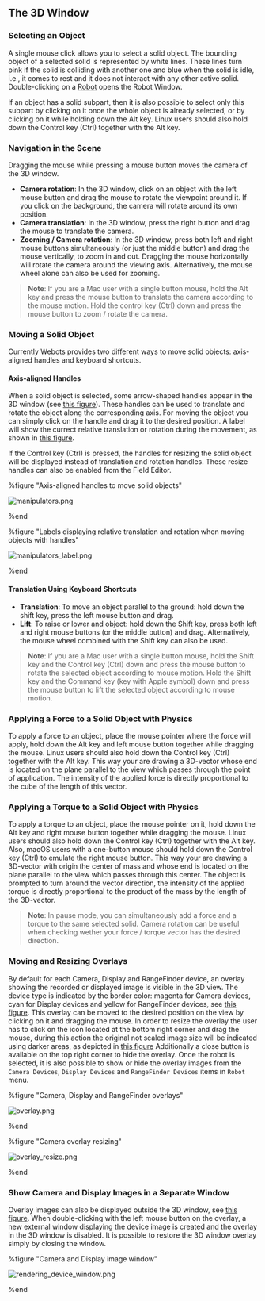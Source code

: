 ## The 3D Window

### Selecting an Object

A single mouse click allows you to select a solid object.
The bounding object of a selected solid is represented by white lines.
These lines turn pink if the solid is colliding with another one and blue when the solid is idle, i.e., it comes to rest and it does not interact with any other active solid.
Double-clicking on a [Robot](../reference/robot.md) opens the Robot Window.

If an object has a solid subpart, then it is also possible to select only this subpart by clicking on it once the whole object is already selected, or by clicking on it while holding down the Alt key.
Linux users should also hold down the Control key (Ctrl) together with the Alt key.

### Navigation in the Scene

Dragging the mouse while pressing a mouse button moves the camera of the 3D window.

- **Camera rotation**: In the 3D window, click on an object with the left mouse button and drag the mouse to rotate the viewpoint around it.
If you click on the background, the camera will rotate around its own position.
- **Camera translation**: In the 3D window, press the right button and drag the mouse to translate the camera.
- **Zooming / Camera rotation**: In the 3D window, press both left and right mouse buttons simultaneously (or just the middle button) and drag the mouse vertically, to zoom in and out.
Dragging the mouse horizontally will rotate the camera around the viewing axis.
Alternatively, the mouse wheel alone can also be used for zooming.

> **Note**: If you are a Mac user with a single button mouse, hold the Alt key and press the mouse button to translate the camera according to the mouse motion.
Hold the control key (Ctrl) down and press the mouse button to zoom / rotate the camera.

### Moving a Solid Object

Currently Webots provides two different ways to move solid objects: axis-aligned handles and keyboard shortcuts.

#### Axis-aligned Handles

When a solid object is selected, some arrow-shaped handles appear in the 3D window (see [this figure](#axis-aligned-handles-to-move-solid-objects)).
These handles can be used to translate and rotate the object along the corresponding axis.
For moving the object you can simply click on the handle and drag it to the desired position.
A label will show the currect relative translation or rotation during the movement, as shown in [this figure](#labels-displaying-relative-translation-and-rotation-when-moving-objects-with-handles).

If the Control key (Ctrl) is pressed, the handles for resizing the solid object will be displayed instead of translation and rotation handles.
These resize handles can also be enabled from the Field Editor.

%figure "Axis-aligned handles to move solid objects"

![manipulators.png](images/manipulators.png)

%end

%figure "Labels displaying relative translation and rotation when moving objects with handles"

![manipulators_label.png](images/manipulators_label.png)

%end

#### Translation Using Keyboard Shortcuts

- **Translation**: To move an object parallel to the ground: hold down the shift key, press the left mouse button and drag.
- **Lift**: To raise or lower and object: hold down the Shift key, press both left and right mouse buttons (or the middle button) and drag.
Alternatively, the mouse wheel combined with the Shift key can also be used.

> **Note**: If you are a Mac user with a single button mouse, hold the Shift key and the Control key (Ctrl) down and press the mouse button to rotate the selected object according to mouse motion.
Hold the Shift key and the Command key (key with Apple symbol) down and press the mouse button to lift the selected object according to mouse motion.

### Applying a Force to a Solid Object with Physics

To apply a force to an object, place the mouse pointer where the force will apply, hold down the Alt key and left mouse button together while dragging the mouse.
Linux users should also hold down the Control key (Ctrl) together with the Alt key.
This way your are drawing a 3D-vector whose end is located on the plane parallel to the view which passes through the point of application.
The intensity of the applied force is directly proportional to the cube of the length of this vector.

### Applying a Torque to a Solid Object with Physics

To apply a torque to an object, place the mouse pointer on it, hold down the Alt key and right mouse button together while dragging the mouse.
Linux users should also hold down the Control key (Ctrl) together with the Alt key.
Also, macOS users with a one-button mouse should hold down the Control key (Ctrl) to emulate the right mouse button.
This way your are drawing a 3D-vector with origin the center of mass and whose end is located on the plane parallel to the view which passes through this center.
The object is prompted to turn around the vector direction, the intensity of the applied torque is directly proportional to the product of the mass by the length of the 3D-vector.

> **Note**: In pause mode, you can simultaneously add a force and a torque to the same selected solid.
Camera rotation can be useful when checking wether your force / torque vector has the desired direction.

### Moving and Resizing Overlays

By default for each Camera, Display and RangeFinder device, an overlay showing the recorded or displayed image is visible in the 3D view.
The device type is indicated by the border color: magenta for Camera devices, cyan for Display devices and yellow for RangeFinder devices, see [this figure](#camera-display-and-rangefinder-overlays).
This overlay can be moved to the desired position on the view by clicking on it and dragging the mouse.
In order to resize the overlay the user has to click on the icon located at the bottom right corner and drag the mouse, during this action the original not scaled image size will be indicated using darker areas, as depicted in [this figure](#camera-overlay-resizing) Additionally a close button is available on the top right corner to hide the overlay.
Once the robot is selected, it is also possible to show or hide the overlay images from the `Camera Devices`, `Display Devices` and `RangeFinder Devices` items in `Robot` menu.

%figure "Camera, Display and RangeFinder overlays"

![overlay.png](images/overlay.png)

%end

%figure "Camera overlay resizing"

![overlay_resize.png](images/overlay_resize.png)

%end

### Show Camera and Display Images in a Separate Window

Overlay images can also be displayed outside the 3D window, see [this figure](#camera-and-display-image-window).
When double-clicking with the left mouse button on the overlay, a new external window displaying the device image is created and the overlay in the 3D window is disabled.
It is possible to restore the 3D window overlay simply by closing the window.

%figure "Camera and Display image window"

![rendering_device_window.png](images/rendering_device_window.png)

%end

